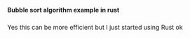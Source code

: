 **Bubble sort algorithm example in rust**
###
Yes this can be more efficient but I just started using Rust ok